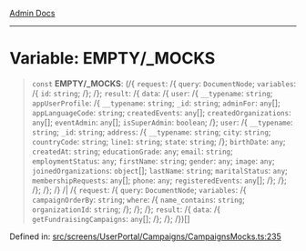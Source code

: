 [Admin Docs](/)

***

# Variable: EMPTY/_MOCKS

> `const` **EMPTY/_MOCKS**: (/{ `request`: /{ `query`: `DocumentNode`; `variables`: /{ `id`: `string`; /}; /}; `result`: /{ `data`: /{ `user`: /{ `__typename`: `string`; `appUserProfile`: /{ `__typename`: `string`; `_id`: `string`; `adminFor`: `any`[]; `appLanguageCode`: `string`; `createdEvents`: `any`[]; `createdOrganizations`: `any`[]; `eventAdmin`: `any`[]; `isSuperAdmin`: `boolean`; /}; `user`: /{ `__typename`: `string`; `_id`: `string`; `address`: /{ `__typename`: `string`; `city`: `string`; `countryCode`: `string`; `line1`: `string`; `state`: `string`; /}; `birthDate`: `any`; `createdAt`: `string`; `educationGrade`: `any`; `email`: `string`; `employmentStatus`: `any`; `firstName`: `string`; `gender`: `any`; `image`: `any`; `joinedOrganizations`: `object`[]; `lastName`: `string`; `maritalStatus`: `any`; `membershipRequests`: `any`[]; `phone`: `any`; `registeredEvents`: `any`[]; /}; /}; /}; /}; /} /| /{ `request`: /{ `query`: `DocumentNode`; `variables`: /{ `campaignOrderBy`: `string`; `where`: /{ `name_contains`: `string`; `organizationId`: `string`; /}; /}; /}; `result`: /{ `data`: /{ `getFundraisingCampaigns`: `any`[]; /}; /}; /})[]

Defined in: [src/screens/UserPortal/Campaigns/CampaignsMocks.ts:235](https://github.com/PalisadoesFoundation/talawa-admin/blob/main/src/screens/UserPortal/Campaigns/CampaignsMocks.ts#L235)
